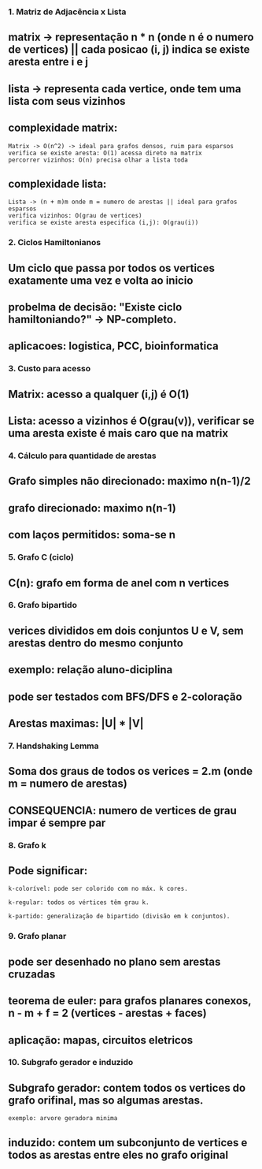 ### 1. Matriz de Adjacência x Lista 

## matrix -> representação n * n (onde n é o numero de vertices) || cada posicao (i, j) indica se existe aresta entre i e j 
## lista -> representa cada vertice, onde tem uma lista com seus vizinhos 

## complexidade matrix:
    Matrix -> O(n^2) -> ideal para grafos densos, ruim para esparsos
    verifica se existe aresta: O(1) acessa direto na matrix
    percorrer vizinhos: O(n) precisa olhar a lista toda

## complexidade lista:
    Lista -> (n + m)m onde m = numero de arestas || ideal para grafos esparsos
    verifica vizinhos: O(grau de vertices)
    verifica se existe aresta especifica (i,j): O(grau(i))

### 2. Ciclos Hamiltonianos

## Um ciclo que passa por todos os vertices exatamente uma vez e volta ao inicio
## probelma de decisão: "Existe ciclo hamiltoniando?" -> NP-completo.
## aplicacoes: logistica, PCC, bioinformatica

### 3. Custo para acesso

## Matrix: acesso a qualquer (i,j) é O(1)
## Lista: acesso a vizinhos é O(grau(v)), verificar se uma aresta existe é mais caro que na matrix

### 4. Cálculo para quantidade de arestas

## Grafo simples não direcionado: maximo n(n-1)/2
## grafo direcionado: maximo n(n-1)
## com laços permitidos: soma-se n

### 5. Grafo C (ciclo)

## C(n): grafo em forma de anel com n vertices

### 6. Grafo bipartido

## verices divididos em dois conjuntos U e V, sem arestas dentro do mesmo conjunto
## exemplo: relação aluno-diciplina
## pode ser testados com BFS/DFS e 2-coloração
## Arestas maximas: |U| * |V|

### 7. Handshaking Lemma

## Soma dos graus de todos os verices = 2.m (onde m = numero de arestas)
## CONSEQUENCIA: numero de vertices de grau impar é sempre par

### 8. Grafo k

## Pode significar:
    k-colorível: pode ser colorido com no máx. k cores.

    k-regular: todos os vértices têm grau k.

    k-partido: generalização de bipartido (divisão em k conjuntos). 

### 9. Grafo planar

## pode ser desenhado no plano sem arestas cruzadas
## teorema de euler: para grafos planares conexos, n - m + f = 2 (vertices - arestas + faces)
## aplicação: mapas, circuitos eletricos

### 10. Subgrafo gerador e induzido

## Subgrafo gerador: contem todos os vertices do grafo orifinal, mas so algumas arestas.
    exemplo: arvore geradora minima

## induzido: contem um subconjunto de vertices e todos as arestas entre eles no grafo original